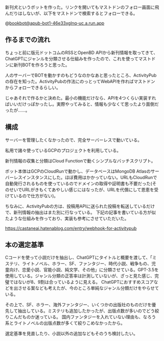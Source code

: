 新刊犬というボットを作った。リンクを開いてもマストドンのフォロー画面に飛んだりはしないが、以下をマストドンで検索するとフォローできる。

@bookbot@apub-bot1-46e33xglnq-uc.a.run.app


## 作るまでの流れ
ちょっと前に版元ドットコムのRSSとOpenBD APIから新刊情報を取ってきて、ChatGPTにジャンルを分類させる仕組みを作ったので、これを使ってマストドンに新刊BOTを作ろうと思った。

人のサーバーでBOTを動かすのもどうなのかなあと思ったところ、ActivityPubの存在を知った。ActivityPubの作法にのっとってWebAPIを作ればマストドンからフォローできるらしい。

じゃあそれで作るかと決めた。最小の機能だけなら、APIを4つくらい実装すればいいだけっぽかったし。実際やってみると、情報も少なくて思ったより面倒だったが……。


## 構成
サーバーを管理したくなかったので、完全サーバーレスで動いている。

私用で諸々使っているGCPのプロジェクトを利用している。

新刊情報の収集と分類はCloud Functionで動くシンプルなバッチスクリプト。

ボット本体はGCPのCloudRunで動かし、データベースはMongoDB Atlasのサーバーレスインスタンスにした。ほぼ費用はかかっていない。URLもCloudRunで自動発行されるものを使っているのでドメインの取得や証明書も不要だった(そのせいでURLがきもくてあやしい感じにはなったが、URLを代償にして恩恵を受けているので仕方がない)。

ちなみに、ActivityPubの方は、投稿用APIに送られた投稿を転送しているだけで、新刊情報の抽出はまた別に行なっている。
下記の記事を書いている方が似たような仕組みを作っており、実装も参考にさせていただいた。

https://castaneai.hatenablog.com/entry/webhook-for-activitypub 


## 本の選定基準
Cコードを使って小説だけを抽出し、ChatGPTにタイトルと概要を渡して、「ミステリ、ライトノベル、ホラー、SF、ファンタジー、時代小説、戦争もの、児童向け、恋愛小説、官能小説、純文学、その他」に分類させている。GPT-3.5を使用している。ジャンル分類の正答率は計測していないが、ざっと見た感じ、完璧ではないが8、9割は合っているように見える。
ChatGPTにおすすめスコアなどを出させる案なども考えたが、今のところ単純なジャンル分類だけをやらせている。

その上で、SF、ホラー、海外ファンタジー、いくつかの出版社のものだけを優先して抽出している。ミステリも追加したかったが、出版点数が多いのでどう絞りこんだものか迷っている。
国内ファンタジーを入れていない理由も、なろう系とライトノベルの出版点数が多くて絞りこめなかったから。

選定基準を見直したり、小説以外の追加などもそのうち検討したい。
